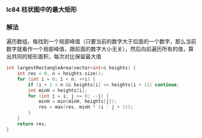 ### lc84 柱状图中的最大矩形

### 解法

遍历数组，每找到一个局部峰值（只要当前的数字大于后面的一个数字，那么当前数字就看作一个局部峰值，跟前面的数字大小无关），然后向前遍历所有的值，算出共同的矩形面积，每次对比保留最大值

```cpp
int largestRectangleArea(vector<int>& heights) {
    int res = 0, n = heights.size();
    for (int i = 0; i < n; ++i) {
        if (i + 1 < n && heights[i] <= heights[i + 1]) continue;
        int minH = heights[i];
        for (int j = i; j >= 0; --j) {
            minH = min(minH, heights[j]);
            res = max(res, minH * (i - j + 1));
        }
    }
    return res;
}
```
